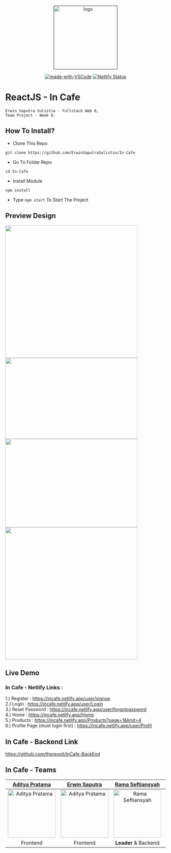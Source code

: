 <p align="center">
  <a href="" rel="noopener">
 <img height=200px src="https://i.ibb.co/ypgfdYR/Blue-and-Yellow-Buffet-Restaurant-Logo.png" alt="logo"></a>
</p>
<div align="center">
  
[![made-with-VSCode](https://img.shields.io/badge/Made%20for-VSCode-1f425f.svg)](https://code.visualstudio.com/)
[![Netlify Status](https://api.netlify.com/api/v1/badges/3e5e5f0e-297c-4bbe-85d7-12793c76f338/deploy-status)](https://incafe.netlify.app/)   
</div>

# ReactJS - In Cafe
    Erwin Saputra Sulistio - Fullstack Web 8, 
    Team Project - Week 8.
    
## How To Install?
- Clone This Repo
```
git clone https://github.com/ErwinSaputraSulistio/In-Cafe
```
- Go To Folder Repo
```
cd In-Cafe
```
- Install Module
```
npm install
```
- Type ``` npm start ``` To Start The Project

## Preview Design
  <span>
	  <img width="415" src="https://user-images.githubusercontent.com/77045083/116245936-b2661e00-a793-11eb-84ca-1401ade1bec4.png">
	  <img width="415" height="254" src="https://user-images.githubusercontent.com/77045083/116245971-bb56ef80-a793-11eb-9b90-56ce9a273465.png">
	  <img width="415" height="277" src="https://user-images.githubusercontent.com/77045083/116245953-b6923b80-a793-11eb-9c32-c111584b7fd3.png">
	  <img width="415" src="https://user-images.githubusercontent.com/77045083/116245993-bf830d00-a793-11eb-8131-338bb7aa8f9d.png">
  </span>

## Live Demo
### In Cafe - Netlify Links :  
1.) Register : https://incafe.netlify.app/user/signup  
2.) Login : https://incafe.netlify.app/user/Login  
3.) Reset Password : https://incafe.netlify.app/user/forgotpassword  
4.) Home : https://incafe.netlify.app/Home  
5.) Products : https://incafe.netlify.app/Products?page=1&limit=4  
6.) Profile Page (must login first) : https://incafe.netlify.app/user/Profil  

## In Cafe - Backend Link
https://github.com/therevolt/InCafe-BackEnd  

## In Cafe - Teams
[Aditya Pratama](https://github.com/heatclift77) | [Erwin Saputra](https://github.com/ErwinSaputraSulistio) | [Rama Seftiansyah](https://github.com/therevolt) | [Wisnu Prasetio](https://github.com/prasetioad)
:-: | :-: | :-: | :-:
<img src="https://avatars.githubusercontent.com/u/73774501?v=4" alt="Aditya Pratama" width="150"/> | <img src="https://avatars.githubusercontent.com/u/77045083?v=4" alt="Aditya Pratama" width="150"/> | <img src="https://avatars.githubusercontent.com/u/58101157?v=4" alt="Rama Seftiansyah" width="150"/> | <img src="https://avatars.githubusercontent.com/u/66661143?v=4" alt="Wisnu Prasetio" width="150"/>
Frontend | Frontend | <b>Leader</b> & Backend | Backend


